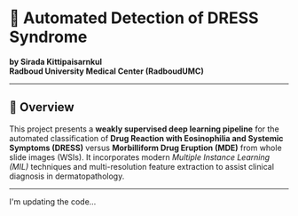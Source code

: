# 🧬 Automated Detection of DRESS Syndrome  
**by Sirada Kittipaisarnkul**  
**Radboud University Medical Center (RadboudUMC)**  

---

## 📌 Overview

This project presents a **weakly supervised deep learning pipeline** for the automated classification of **Drug Reaction with Eosinophilia and Systemic Symptoms (DRESS)** versus **Morbilliform Drug Eruption (MDE)** from whole slide images (WSIs). It incorporates modern *Multiple Instance Learning (MIL)* techniques and multi-resolution feature extraction to assist clinical diagnosis in dermatopathology.

---


I'm updating the code...
